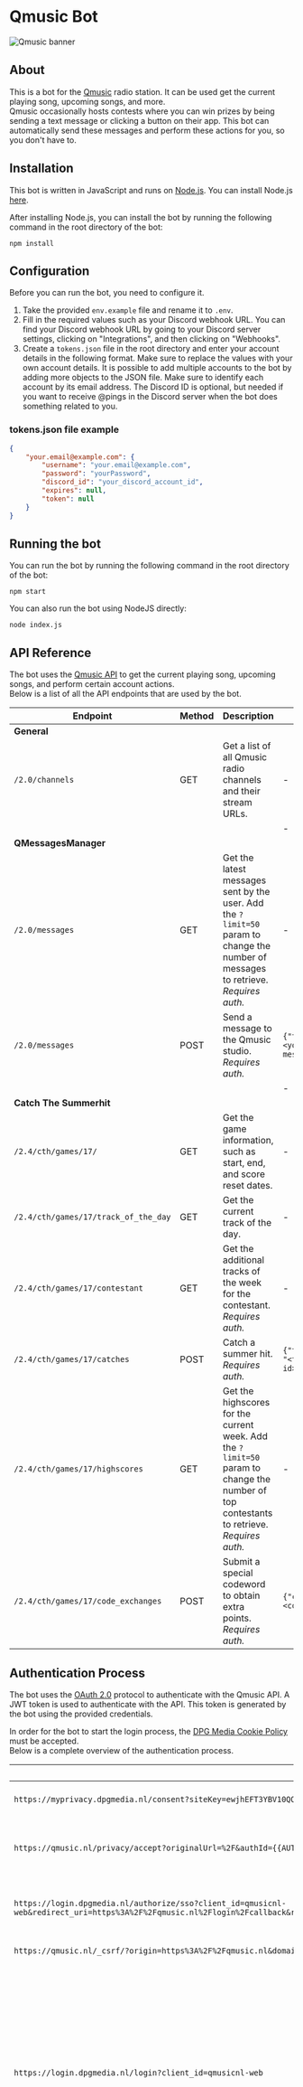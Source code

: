 # Qmusic Bot

![Qmusic banner](/docs/assets/qmusic-banner.jpg)

## About

This is a bot for the [Qmusic](https://qmusic.nl) radio station. It can be used get the current playing song, upcoming songs, and more.  
Qmusic occasionally hosts contests where you can win prizes by being sending a text message or clicking a button on their app.
This bot can automatically send these messages and perform these actions for you, so you don't have to.

## Installation

This bot is written in JavaScript and runs on [Node.js](https://nodejs.org/en/).
You can install Node.js [here](https://nodejs.org/en/download/).

After installing Node.js, you can install the bot by running the following command in the root directory of the bot:

```
npm install
```

## Configuration

Before you can run the bot, you need to configure it.

1. Take the provided `env.example` file and rename it to `.env`.
2. Fill in the required values such as your Discord webhook URL. You can find your Discord webhook URL by going to your
   Discord server settings, clicking on "Integrations", and then clicking on "Webhooks".
3. Create a `tokens.json` file in the root directory and enter your account details in the following format. Make sure to replace the values with your own
   account details. It is possible to add multiple accounts to the bot by adding more objects to the JSON file. Make sure to identify each account by its email
   address.
   The Discord ID is optional, but needed if you want to receive @pings in the Discord server when the bot does something related to you.

### tokens.json file example

```json
{
    "your.email@example.com": {
        "username": "your.email@example.com",
        "password": "yourPassword",
        "discord_id": "your_discord_account_id",
        "expires": null,
        "token": null
    }
}
```

## Running the bot

You can run the bot by running the following command in the root directory of the bot:

```
npm start
```

You can also run the bot using NodeJS directly:

```
node index.js
```

## API Reference

The bot uses the [Qmusic API](https://api.qmusic.nl) to get the current playing song, upcoming songs, and perform certain account actions.  
Below is a list of all the API endpoints that are used by the bot.

| Endpoint                             | Method | Description                                                                                                                              | Body                         |
|--------------------------------------|--------|------------------------------------------------------------------------------------------------------------------------------------------|------------------------------|
| **General**                          |        |                                                                                                                                          |                              |
| `/2.0/channels`                      | GET    | Get a list of all Qmusic radio channels and their stream URLs.                                                                           | -                            |
|                                      |        |                                                                                                                                          | -                            |
| **QMessagesManager**                 |        |                                                                                                                                          |                              |
| `/2.0/messages`                      | GET    | Get the latest messages sent by the user. Add the `?limit=50` param to change the number of messages to retrieve. _Requires auth._       | -                            |
| `/2.0/messages`                      | POST   | Send a message to the Qmusic studio. _Requires auth._                                                                                    | `{"text": "<your message>"}` |
|                                      |        |                                                                                                                                          | -                            |
| **Catch The Summerhit**              |        |                                                                                                                                          |                              |
| `/2.4/cth/games/17/`                 | GET    | Get the game information, such as start, end, and score reset dates.                                                                     | -                            |
| `/2.4/cth/games/17/track_of_the_day` | GET    | Get the current track of the day.                                                                                                        | -                            |
| `/2.4/cth/games/17/contestant`       | GET    | Get the additional tracks of the week for the contestant. _Requires auth._                                                               | -                            |
| `/2.4/cth/games/17/catches`          | POST   | Catch a summer hit. _Requires auth._                                                                                                     | `{"track_id": "<track id>"}` |
| `/2.4/cth/games/17/highscores`       | GET    | Get the highscores for the current week. Add the `?limit=50` param to change the number of top contestants to retrieve. _Requires auth._ | -                            |
| `/2.4/cth/games/17/code_exchanges`   | POST   | Submit a special codeword to obtain extra points. _Requires auth._                                                                       | `{"code": "<codeword>"}`     |

## Authentication Process

The bot uses the [OAuth 2.0](https://oauth.net/2/) protocol to authenticate with the Qmusic API.
A JWT token is used to authenticate with the API. This token is generated by the bot using the provided credentials.

In order for the bot to start the login process, the [DPG Media Cookie Policy](https://privacy.dpgmedia.be/nl/document/cookie-policy-b2b) must be accepted.  
Below is a complete overview of the authentication process.

| URL                                                                                                                                                                                                                   | Method | Description                                                                                                                                                                                                                                                                                                                                                                                                                                                                                                                                                                                                            |
|-----------------------------------------------------------------------------------------------------------------------------------------------------------------------------------------------------------------------|--------|------------------------------------------------------------------------------------------------------------------------------------------------------------------------------------------------------------------------------------------------------------------------------------------------------------------------------------------------------------------------------------------------------------------------------------------------------------------------------------------------------------------------------------------------------------------------------------------------------------------------|
| `https://myprivacy.dpgmedia.nl/consent?siteKey=ewjhEFT3YBV10QQd&callbackUrl=https%3a%2f%2fqmusic.nl%2fprivacy%2faccept%3foriginalUrl%3d%252f`                                                                         | GET    | Request the credentials that are needed to accept the DPG Media Cookie Policy                                                                                                                                                                                                                                                                                                                                                                                                                                                                                                                                          |
| `https://qmusic.nl/privacy/accept?originalUrl=%2F&authId={{AUTH_ID}}`                                                                                                                                                 | GET    | Accept the DPG Media Cookie Policy. The `{{AUTH_ID}}` parameter is the value of the `authId` cookie that was set in the previous request.                                                                                                                                                                                                                                                                                                                                                                                                                                                                              |
| `https://login.dpgmedia.nl/authorize/sso?client_id=qmusicnl-web&redirect_uri=https%3A%2F%2Fqmusic.nl%2Flogin%2Fcallback&response_type=code&scope=profile+email+address+phone+openid&state=https%3A%2F%2Fqmusic.nl%2F` | GET    | Create a new SSO session. This will request the required permission scopes and the right redirect url and provide us with the needed cookies.                                                                                                                                                                                                                                                                                                                                                                                                                                                                          |
| `https://qmusic.nl/_csrf/?origin=https%3A%2F%2Fqmusic.nl&domain=.qmusic.nl`                                                                                                                                           | GET    | Get the CSRF token that is needed to login.                                                                                                                                                                                                                                                                                                                                                                                                                                                                                                                                                                            |
| `https://login.dpgmedia.nl/login?client_id=qmusicnl-web`                                                                                                                                                              | POST   | Login to the DPG Media account. Requires the credentials to be send as form data (`username` (email) and `password`) with `Content-Type` set to `multipart/form-data`. It is also recommended to use a 'general' `User-Agent` like `Mozilla/5.0 (Windows NT 10.0; Win64; x64) AppleWebKit/537.36 (KHTML, like Gecko) Chrome/114.0.0.0 Safari/537.36`. Lastly, the `Referer` header has to be set to `https://login.dpgmedia.nl/login?client_id=qmusicnl-web&email={{ENCODED_EMAIL}}` to mimic the behavior of the website. Here, `{{ENCODED_EMAIL}}` is the Base64-encoded email that was used for the authentication. |
| `https://login.dpgmedia.nl/authorize/continue/sso?client_id=qmusicnl-web`                                                                                                                                             | GET    | Continue the login process. This will bring us to the callback page where the `radio-auth-token` is set in the local storage. We need this token for our OAuth API verification as this is our Bearer token.                                                                                                                                                                                                                                                                                                                                                                                                           |
